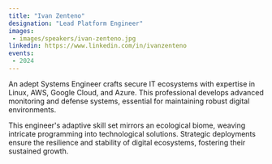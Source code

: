 ```yaml
---
title: "Ivan Zenteno"
designation: "Lead Platform Engineer"
images:
 - images/speakers/ivan-zenteno.jpg
linkedin: https://www.linkedin.com/in/ivanzenteno
events:
 - 2024
---
```


An adept Systems Engineer crafts secure IT ecosystems with expertise in Linux, AWS, Google Cloud, and Azure. This professional develops advanced monitoring and defense systems, essential for maintaining robust digital environments.
 
 
 
 This engineer's adaptive skill set mirrors an ecological biome, weaving intricate programming into technological solutions. Strategic deployments ensure the resilience and stability of digital ecosystems, fostering their sustained growth.